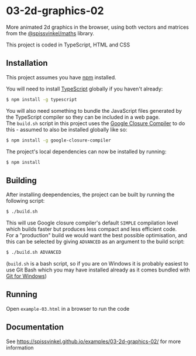 # 03-2d-graphics-02

More animated 2d graphics in the browser, using both vectors and matrices from the
[@spissvinkel/maths](https://github.com/spissvinkel/maths-js) library.

This project is coded in TypeScript, HTML and CSS


## Installation

This project assumes you have [npm](https://www.npmjs.com/get-npm) installed.

You will need to install [TypeScript](https://github.com/Microsoft/TypeScript) globally if you haven't already:

```bash
$ npm install -g typescript
```

You will also need something to bundle the JavaScript files generated by the TypeScript compiler so they can be
included in a web page.\
The `build.sh` script in this project uses the [Google Closure Compiler](https://github.com/google/closure-compiler) to
do this - assumed to also be installed globally like so:

```bash
$ npm install -g google-closure-compiler
```

The project's local dependencies can now be installed by running:

```bash
$ npm install
```


## Building

After installing deependencies, the project can be built by running the following script:

```bash
$ ./build.sh
```

This will use Google closure compiler's default `SIMPLE` compilation level which builds faster but produces less
compact and less efficient code.\
For a "production" build we would want the best possible optimisation, and this can be selected by giving `ADVANCED` as
an argument to the build script:

```bash
$ ./build.sh ADVANCED
```

(`build.sh` is a bash script, so if you are on Windows it is probably easiest to use Git Bash which you may have
installed already as it comes bundled with [Git for Windows](https://git-scm.com/downloads))


## Running

Open `example-03.html` in a browser to run the code


## Documentation

See <https://spissvinkel.github.io/examples/03-2d-graphics-02/> for more information
